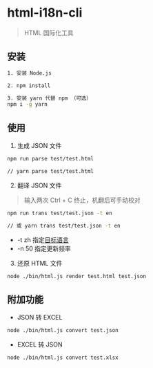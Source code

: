 # html-i18n-cli

> HTML 国际化工具

## 安装

``` sh
1. 安装 Node.js

2. npm install 

3. 安装 yarn 代替 npm （可选）
npm i -g yarn 

```

## 使用

1. 生成 JSON 文件

``` sh
npm run parse test/test.html

// yarn parse test/test.html
```

2. 翻译 JSON 文件

> 输入两次 Ctrl + C 终止，机翻后可手动校对

``` sh
npm run trans test/test.json -t en

// 或 yarn trans test/test.json -t en
```

  * -t zh 指定[目标语言](http://api.fanyi.baidu.com/doc/21)
  * -n 50 指定更新频率

3. 还原 HTML 文件

``` sh
node ./bin/html.js render test.html test.json
```

## 附加功能

* JSON 转 EXCEL

``` sh
node ./bin/html.js convert test.json
```

* EXCEL 转 JSON

``` sh
node ./bin/html.js convert test.xlsx
```
